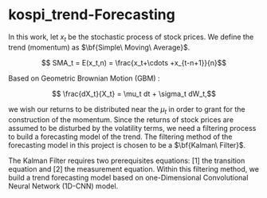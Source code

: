 # kospi_trend-Forecasting
In this work, let $x_t$ be the stochastic process of stock prices. We define the trend (momentum) as $\bf{Simple\ Moving\ Average}$. 

$$ SMA_t = E(x_t,n) = \frac{x_t+\cdots +x_{t-n+1}}{n}$$

Based on Geometric Brownian Motion (GBM) : 

$$ \frac{dX_t}{X_t} = \mu_t dt + \sigma_t dW_t,$$

we wish our returns to be distributed near the $\mu_t$ in order to grant for the construction of the momentum. Since the returns of stock prices are assumed to be disturbed by the volatility terms, we need a filtering process to build a forecasting model of the trend. The filtering method of the forecasting model in this project is chosen to be a $\bf{Kalman\ Filter}$.

The Kalman Filter requires two prerequisites equations: [1] the transition equation and [2] the measurement equation. Within this filtering method, we build a trend forecasting model based on one-Dimensional Convolutional Neural Network (1D-CNN) model. 


